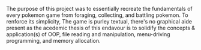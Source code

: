 The purpose of this project was to essentially recreate the fundamentals of every pokemon game from foraging, collecting, and battling pokemon.
To renforce its simplicity, The game is purley textual, there's no graphical aide present as the acedemic thesis of this endavour is to solidify the concepts 
& application(s) of OOP, file reading and manipulation, menu-driving programming, and memory allocation.
